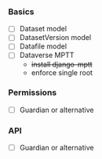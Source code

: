 
### Basics
 - [ ] Dataset model
 - [ ] DatasetVersion model
 - [ ] Datafile model
 - [ ] Dataverse MPTT
    * ~~install django-mptt~~
    * enforce single root
 
### Permissions
 - [ ] Guardian or alternative
 
### API
 - [ ] Guardian or alternative